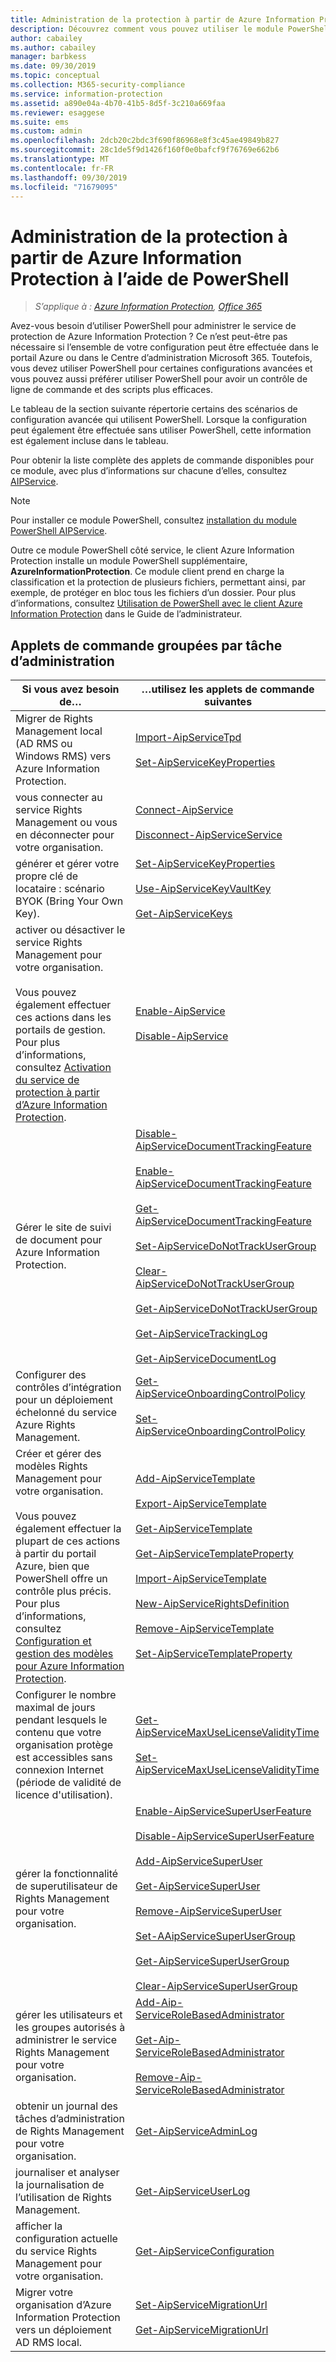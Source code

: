 ```yaml
---
title: Administration de la protection à partir de Azure Information Protection à l’aide de PowerShell
description: Découvrez comment vous pouvez utiliser le module PowerShell pour le service de protection à partir de Azure Information Protection, pour administrer ce service pour votre locataire.
author: cabailey
ms.author: cabailey
manager: barbkess
ms.date: 09/30/2019
ms.topic: conceptual
ms.collection: M365-security-compliance
ms.service: information-protection
ms.assetid: a890e04a-4b70-41b5-8d5f-3c210a669faa
ms.reviewer: esaggese
ms.suite: ems
ms.custom: admin
ms.openlocfilehash: 2dcb20c2bdc3f690f86968e8f3c45ae49849b827
ms.sourcegitcommit: 28c1de5f9d1426f160f0e0bafcf9f76769e662b6
ms.translationtype: MT
ms.contentlocale: fr-FR
ms.lasthandoff: 09/30/2019
ms.locfileid: "71679095"
---
```

# <a name="administering-protection-from-azure-information-protection-by-using-powershell"></a>Administration de la protection à partir de Azure Information Protection à l’aide de PowerShell

>*S’applique à : [Azure Information Protection](https://azure.microsoft.com/pricing/details/information-protection), [Office 365](https://download.microsoft.com/download/E/C/F/ECF42E71-4EC0-48FF-AA00-577AC14D5B5C/Azure_Information_Protection_licensing_datasheet_EN-US.pdf)*

Avez-vous besoin d’utiliser PowerShell pour administrer le service de protection de Azure Information Protection ? Ce n’est peut-être pas nécessaire si l’ensemble de votre configuration peut être effectuée dans le portail Azure ou dans le Centre d’administration Microsoft 365. Toutefois, vous devez utiliser PowerShell pour certaines configurations avancées et vous pouvez aussi préférer utiliser PowerShell pour avoir un contrôle de ligne de commande et des scripts plus efficaces.

Le tableau de la section suivante répertorie certains des scénarios de configuration avancée qui utilisent PowerShell. Lorsque la configuration peut également être effectuée sans utiliser PowerShell, cette information est également incluse dans le tableau.

Pour obtenir la liste complète des applets de commande disponibles pour ce module, avec plus d’informations sur chacune d’elles, consultez [AIPService](/powershell/module/aipservice/?view=azureipps#aipservice).

> [!NOTE]
> Pour installer ce module PowerShell, consultez [installation du module PowerShell AIPService](install-powershell.md).

Outre ce module PowerShell côté service, le client Azure Information Protection installe un module PowerShell supplémentaire, **AzureInformationProtection**. Ce module client prend en charge la classification et la protection de plusieurs fichiers, permettant ainsi, par exemple, de protéger en bloc tous les fichiers d’un dossier. Pour plus d’informations, consultez [Utilisation de PowerShell avec le client Azure Information Protection](./rms-client/client-admin-guide-powershell.md) dans le Guide de l’administrateur.

## <a name="cmdlets-grouped-by-administration-task"></a>Applets de commande groupées par tâche d’administration

|Si vous avez besoin de…|…utilisez les applets de commande suivantes|
|-------------------|------------------------------|
|Migrer de Rights Management local (AD RMS ou Windows RMS) vers Azure Information Protection.|[Import-AipServiceTpd](/powershell/module/aipservice/import-aipservicetpd)<br /><br />[Set-AipServiceKeyProperties](/powershell/module/aipservice/set-aipservicekeyproperties)|
|vous connecter au service Rights Management ou vous en déconnecter pour votre organisation.|[Connect-AipService](/powershell/module/aipservice/connect-aipservice)<br /><br />[Disconnect-AipServiceService](/powershell/module/aipservice/disconnect-aipservice)|
|générer et gérer votre propre clé de locataire : scénario BYOK (Bring Your Own Key).|[Set-AipServiceKeyProperties](/powershell/module/aipservice/set-aipservicekeyproperties)<br /><br />[Use-AipServiceKeyVaultKey](/powershell/module/aipservice/use-aipservicekeyvaultkey)<br /><br />[Get-AipServiceKeys](/powershell/module/aipservice/get-aipservicekeys)|
|activer ou désactiver le service Rights Management pour votre organisation.<br /><br />Vous pouvez également effectuer ces actions dans les portails de gestion. Pour plus d’informations, consultez [Activation du service de protection à partir d’Azure Information Protection](activate-service.md).|[Enable-AipService](/powershell/module/aipservice/enable-aipservice)<br /><br />[Disable-AipService](/powershell/module/aipservice/disable-aipservice)|
|Gérer le site de suivi de document pour Azure Information Protection.|[Disable-AipServiceDocumentTrackingFeature](/powershell/module/aipservice/disable-aipservicedocumenttrackingfeature)<br /><br />[Enable-AipServiceDocumentTrackingFeature](/powershell/module/aipservice/enable-aipservicedocumenttrackingfeature)<br /><br />[Get-AipServiceDocumentTrackingFeature](/powershell/module/aipservice/get-aipservicedocumenttrackingfeature)<br /><br />[Set-AipServiceDoNotTrackUserGroup](/powershell/module/aipservice/set-aipservicedonottrackusergroup)<br /><br />[Clear-AipServiceDoNotTrackUserGroup](/powershell/module/aipservice/Clear-AipServiceDoNotTrackUserGroup)<br /><br />[Get-AipServiceDoNotTrackUserGroup](/powershell/module/aipservice/get-AipServiceDoNotTrackUserGroup)<br /><br />[Get-AipServiceTrackingLog](/powershell/module/aipservice/Get-AipServiceTrackingLog)<br /><br />[Get-AipServiceDocumentLog](/powershell/module/aipservice/Get-AipServiceDocumentLog)|
|Configurer des contrôles d’intégration pour un déploiement échelonné du service Azure Rights Management.|[Get-AipServiceOnboardingControlPolicy](/powershell/module/aipservice/get-aipserviceonboardingcontrolpolicy)<br /><br />[Set-AipServiceOnboardingControlPolicy](/powershell/module/aipservice/set-aipserviceonboardingcontrolpolicy)|
|Créer et gérer des modèles Rights Management pour votre organisation.<br /><br />Vous pouvez également effectuer la plupart de ces actions à partir du portail Azure, bien que PowerShell offre un contrôle plus précis. Pour plus d’informations, consultez [Configuration et gestion des modèles pour Azure Information Protection](configure-policy-templates.md).|[Add-AipServiceTemplate](/powershell/module/aipservice/add-aipservicetemplate)<br /><br />[Export-AipServiceTemplate](/powershell/module/aipservice/export-aipservicetemplate)<br /><br />[Get-AipServiceTemplate](/powershell/module/aipservice/get-aipservicetemplate)<br /><br />[Get-AipServiceTemplateProperty](/powershell/module/aipservice/get-aipservicetemplateproperty)<br /><br />[Import-AipServiceTemplate](/powershell/module/aipservice/import-aipservicetemplate)<br /><br />[New-AipServiceRightsDefinition](/powershell/module/aipservice/new-aipservicerightsdefinition)<br /><br />[Remove-AipServiceTemplate](/powershell/module/aipservice/remove-aipservicetemplate)<br /><br />[Set-AipServiceTemplateProperty](/powershell/module/aipservice/set-aipservicetemplateproperty)|
|Configurer le nombre maximal de jours pendant lesquels le contenu que votre organisation protège est accessibles sans connexion Internet (période de validité de licence d'utilisation).|[Get-AipServiceMaxUseLicenseValidityTime](/powershell/module/aipservice/get-aipservicemaxuselicensevaliditytime)<br /><br />[Set-AipServiceMaxUseLicenseValidityTime](/powershell/module/aipservice/set-aipservicemaxuselicensevaliditytime)|
|gérer la fonctionnalité de superutilisateur de Rights Management pour votre organisation.|[Enable-AipServiceSuperUserFeature](/powershell/module/aipservice/enable-aipservicesuperuserfeature)<br /><br />[Disable-AipServiceSuperUserFeature](/powershell/module/aipservice/disable-aipservicesuperuserfeature)<br /><br />[Add-AipServiceSuperUser](/powershell/module/aipservice/add-aipservicesuperuser)<br /><br />[Get-AipServiceSuperUser](/powershell/module/aipservice/get-aipservicesuperuser)<br /><br />[Remove-AipServiceSuperUser](/powershell/module/aipservice/remove-aipservicesuperuser)<br /><br />[Set-AAipServiceSuperUserGroup](/powershell/module/aipservice/set-aipservicesuperusergroup)<br /><br />[Get-AipServiceSuperUserGroup](/powershell/module/aipservice/get-aipservicesuperusergroup)<br /><br />[Clear-AipServiceSuperUserGroup](/powershell/module/aipservice/clear-aipservicesuperusergroup)|
|gérer les utilisateurs et les groupes autorisés à administrer le service Rights Management pour votre organisation.|[Add-Aip-ServiceRoleBasedAdministrator](/powershell/module/aipservice/add-aipservicerolebasedadministrator)<br /><br />[Get-Aip-ServiceRoleBasedAdministrator](/powershell/module/aipservice/get-aipservicerolebasedadministrator)<br /><br />[Remove-Aip-ServiceRoleBasedAdministrator](/powershell/module/aipservice/remove-aipservicerolebasedadministrator)|
|obtenir un journal des tâches d’administration de Rights Management pour votre organisation.|[Get-AipServiceAdminLog](/powershell/module/aipservice/get-aipserviceadminlog)|
|journaliser et analyser la journalisation de l’utilisation de Rights Management.|[Get-AipServiceUserLog](/powershell/module/aipservice/get-aipserviceuserlog)|
|afficher la configuration actuelle du service Rights Management pour votre organisation.|[Get-AipServiceConfiguration](/powershell/module/aipservice/get-aipserviceconfiguration)|
|Migrer votre organisation d’Azure Information Protection vers un déploiement AD RMS local.|[Set-AipServiceMigrationUrl](/powershell/module/aipservice/set-aipservicemigrationurl)<br /><br />[Get-AipServiceMigrationUrl](/powershell/module/aipservice/get-aipservicemigrationurl)|

